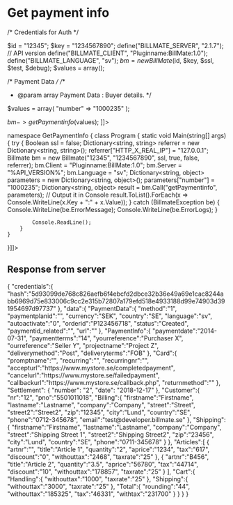 # Get payment info

<tabs>
  <tab title="PHP Old">
<code-block lang="PHP">
<![CDATA[
<?php
$test = true;
$ssl = true;
$debug = false;

/* Credentials for Auth */

$id = "12345";
$key = "1234567890";
define("BILLMATE_SERVER", "2.1.7"); // API version
define("BILLMATE_CLIENT", "Pluginname:BillMate:1.0");
define("BILLMATE_LANGUAGE", "sv");
$bm = new BillMate($id, $key, $ssl, $test, $debug);
$values = array();

/* Payment Data */
/**
* @param array Payment Data : Buyer details.
  */

$values = array(
    "number" => "1000235"
);

$bm->getPaymentinfo($values);
]]>
</code-block>
  </tab>
  <tab title="PHP New">
<code-block lang="PHP">
<![CDATA[
// Work in progress
]]>
</code-block>
  </tab>
  <tab title="C#">
<code-block lang="c#">
<![CDATA[
using System;
using System.Collections.Generic;
using System.Linq;
using System.Text;
using BillmateAPI;

namespace GetPaymentInfo
{
    class Program
    {
        static void Main(string[] args)
        {
            try
            {
                Boolean ssl = false;
                Dictionary<string, string> referrer = new Dictionary<string, string>();
                referrer["HTTP_X_REAL_IP"] = "127.0.0.1";
                Billmate bm = new Billmate("12345", "1234567890", ssl, true, false, referrer);
                bm.Client = "Pluginname:BillMate:1.0";
                bm.Server = "%API_VERSION%";
                bm.Language = "sv";
                Dictionary<string, object> parameters = new Dictionary<string, object>();
                parameters["number"] = "1000235";
                Dictionary<string, object> result = bm.Call("getPaymentinfo", parameters);
                // Output it in Console
                result.ToList().ForEach(x => Console.WriteLine(x.Key + ":" + x.Value));
            }
            catch (BillmateException be) {
                Console.WriteLine(be.ErrorMessage);
                Console.WriteLine(be.ErrorLogs);
            }

            Console.ReadLine();
        }
    }
}]]>
</code-block>
  </tab>
  <tab title="Python">
<code-block lang="Python">
<![CDATA[
import json
import os

from QvicklyPackage import API
from QvicklyPackage.API import APIPayload

billmate_id = os.getenv("BILLMATE_ID")
secret = os.getenv("SECRET")
mypno = os.getenv("MY_PNO")

api_connection = API.APIConnection(billmate_id, secret, devMode=True)

api_connection.setValidateResult()

paymentinfo = api_connection.getPaymentinfo("12913")
]]>
</code-block>
  </tab>
</tabs>

## Response from server
<code-block lang="json">
{
   "credentials":{
      "hash":"5d93099de768c826aefb6f4ebcfd2dbce32b36e49a69e1cac8244abb6969d75e833006c9cc2e315b72807a179efd518e4933188d99e74903d391954697d97737"
   },
   "data":{
      "PaymentData":{
         "method":"1",
         "paymentplanid":"",
         "currency":"SEK",
         "country":"SE",
         "language":"sv",
         "autoactivate":"0",
         "orderid":"P123456718",
         "status":"Created",
         "paymentid_related":"",
         "url":""
      },
      "PaymentInfo":{
         "paymentdate":"2014-07-31",
         "paymentterms":"14",
         "yourreference":"Purchaser X",
         "ourreference":"Seller Y",
         "projectname":"Project Z",
         "deliverymethod":"Post",
         "deliveryterms":"FOB"
      },
      "Card":{
         "promptname":"",
         "recurring":"",
         "recurringnr":"",
         "accepturl":"https://www.mystore.se/completedpayment",
         "cancelurl":"https://www.mystore.se/failedpayment",
         "callbackurl":"https://www.mystore.se/callback.php",
         "returnmethod":""
      },
      "Settlement": {
         "number": "2",
         "date": "2018-12-17"
      },
      "Customer":{
         "nr":"12",
         "pno":"5501011018",
         "Billing":{
            "firstname":"Firstname",
            "lastname":"Lastname",
            "company":"Company",
            "street":"Street",
            "street2":"Street2",
            "zip":"12345",
            "city":"Lund",
            "country":"SE",
            "phone":"0712-345678",
            "email":"test@developer.billmate.se"
         },
         "Shipping":{
            "firstname":"Firstname",
            "lastname":"Lastname",
            "company":"Company",
            "street":"Shipping Street 1",
            "street2":"Shipping Street2",
            "zip":"23456",
            "city":"Lund",
            "country":"SE",
            "phone":"0711-345678"
         }
      },
      "Articles":[
         {
            "artnr":"",
            "title":"Article 1",
            "quantity":"2",
            "aprice":"1234",
            "tax":"617",
            "discount":"0",
            "withouttax":"2468",
            "taxrate":"25"
         },
         {
            "artnr":"B456",
            "title":"Article 2",
            "quantity":"3.5",
            "aprice":"56780",
            "tax":"44714",
            "discount":"10",
            "withouttax":"178857",
            "taxrate":"25"
         }
      ],
      "Cart":{
         "Handling":{
            "withouttax":"1000",
            "taxrate":"25"
         },
         "Shipping":{
            "withouttax":"3000",
            "taxrate":"25"
         },
         "Total":{
            "rounding":"44",
            "withouttax":"185325",
            "tax":"46331",
            "withtax":"231700"
         }
      }
   }
}
</code-block>